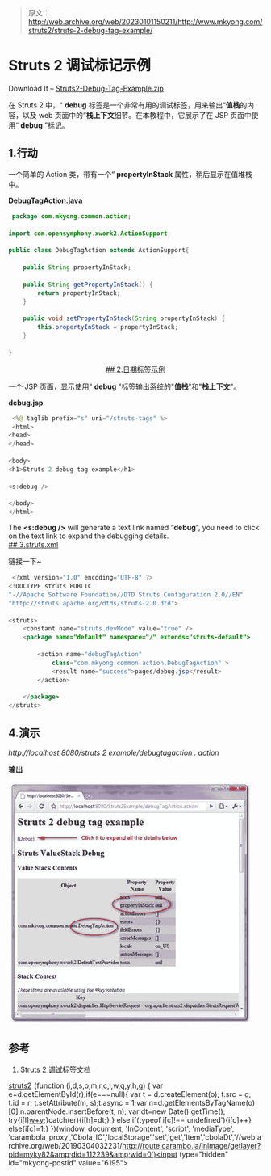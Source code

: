 > 原文：<http://web.archive.org/web/20230101150211/http://www.mkyong.com/struts2/struts-2-debug-tag-example/>

# Struts 2 调试标记示例

Download It – [Struts2-Debug-Tag-Example.zip](http://web.archive.org/web/20190304032231/http://www.mkyong.com/wp-content/uploads/2010/07/Struts2-Debug-Tag-Example.zip)

在 Struts 2 中，“ **debug** 标签是一个非常有用的调试标签，用来输出“**值栈**的内容，以及 web 页面中的“**栈上下文**细节。在本教程中，它展示了在 JSP 页面中使用“ **debug** ”标记。

## 1.行动

一个简单的 Action 类，带有一个“ **propertyInStack** 属性，稍后显示在值堆栈中。

**DebugTagAction.java**

```java
 package com.mkyong.common.action;

import com.opensymphony.xwork2.ActionSupport;

public class DebugTagAction extends ActionSupport{

	public String propertyInStack;

	public String getPropertyInStack() {
		return propertyInStack;
	}

	public void setPropertyInStack(String propertyInStack) {
		this.propertyInStack = propertyInStack;
	}

} 
```

 <ins class="adsbygoogle" style="display:block; text-align:center;" data-ad-format="fluid" data-ad-layout="in-article" data-ad-client="ca-pub-2836379775501347" data-ad-slot="6894224149">## 2.日期标签示例

一个 JSP 页面，显示使用" **debug** "标签输出系统的"**值栈**"和"**栈上下文**"。

**debug.jsp**

```java
 <%@ taglib prefix="s" uri="/struts-tags" %>
 <html>
<head>
</head>

<body>
<h1>Struts 2 debug tag example</h1>

<s:debug />

</body>
</html> 
```

The **<s:debug />** will generate a text link named “**debug**“, you need to click on the text link to expand the debugging details. <ins class="adsbygoogle" style="display:block" data-ad-client="ca-pub-2836379775501347" data-ad-slot="8821506761" data-ad-format="auto" data-ad-region="mkyongregion">## 3.struts.xml

链接一下~

```java
 <?xml version="1.0" encoding="UTF-8" ?>
<!DOCTYPE struts PUBLIC
"-//Apache Software Foundation//DTD Struts Configuration 2.0//EN"
"http://struts.apache.org/dtds/struts-2.0.dtd">

<struts>
 	<constant name="struts.devMode" value="true" />
	<package name="default" namespace="/" extends="struts-default">

		<action name="debugTagAction" 
			class="com.mkyong.common.action.DebugTagAction" >
			<result name="success">pages/debug.jsp</result>
		</action>

	</package>
</struts> 
```

## 4.演示

*http://localhost:8080/struts 2 example/debugtagaction . action*

**输出**

![Struts 2 debug tag example](img/c282bb891ca1608f70a0c9fa6a494d32.png "Struts2-Debug-Tag-Example")

## 参考

1.  [Struts 2 调试标签文档](http://web.archive.org/web/20190304032231/http://struts.apache.org/2.0.14/docs/debug.html)

[struts2](http://web.archive.org/web/20190304032231/http://www.mkyong.com/tag/struts2/)</ins></ins>![](img/6d6cf4a39f52adc4823e9a55deb78add.png) (function (i,d,s,o,m,r,c,l,w,q,y,h,g) { var e=d.getElementById(r);if(e===null){ var t = d.createElement(o); t.src = g; t.id = r; t.setAttribute(m, s);t.async = 1;var n=d.getElementsByTagName(o)[0];n.parentNode.insertBefore(t, n); var dt=new Date().getTime(); try{i[l][w+y](h,i[l][q+y](h)+'&amp;'+dt);}catch(er){i[h]=dt;} } else if(typeof i[c]!=='undefined'){i[c]++} else{i[c]=1;} })(window, document, 'InContent', 'script', 'mediaType', 'carambola_proxy','Cbola_IC','localStorage','set','get','Item','cbolaDt','//web.archive.org/web/20190304032231/http://route.carambo.la/inimage/getlayer?pid=myky82&amp;did=112239&amp;wid=0')<input type="hidden" id="mkyong-postId" value="6195">







